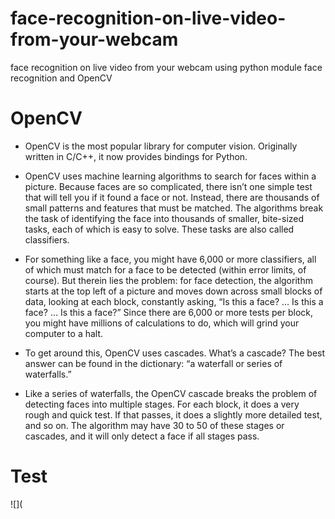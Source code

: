 # face-recognition-on-live-video-from-your-webcam
face recognition on live video from your webcam using python module face recognition and  OpenCV

# OpenCV
* OpenCV is the most popular library for computer vision. Originally written in C/C++, it now provides bindings for Python.

* OpenCV uses machine learning algorithms to search for faces within a picture. Because faces are so complicated, there isn’t one simple test that will tell you if it found a face or not. Instead, there are thousands of small patterns and features that must be matched. The algorithms break the task of identifying the face into thousands of smaller, bite-sized tasks, each of which is easy to solve. These tasks are also called classifiers.

* For something like a face, you might have 6,000 or more classifiers, all of which must match for a face to be detected (within error limits, of course). But therein lies the
problem: for face detection, the algorithm starts at the top left of a picture and moves down across small blocks of data, looking at each block, constantly asking, “Is this a
face? … Is this a face? … Is this a face?” Since there are 6,000 or more tests per block, you might have millions of calculations to do, which will grind your computer to a halt.

* To get around this, OpenCV uses cascades. What’s a cascade? The best answer can be found in the dictionary: “a waterfall or series of waterfalls.”

* Like a series of waterfalls, the OpenCV cascade breaks the problem of detecting faces into multiple stages. For each block, it does a very rough and quick test. If that passes, it does a slightly more detailed test, and so on. The algorithm may have 30 to 50 of these stages or cascades, and it will only detect a face if all stages pass.

# Test 
![](
